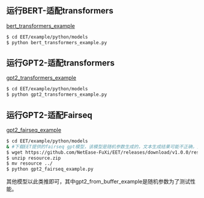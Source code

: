 ## 运行BERT-适配transformers
[bert_transformers_example](bert_transformers_example.py)
```bash
$ cd EET/example/python/models
$ python bert_transformers_example.py
```

## 运行GPT2-适配transformers
[gpt2_transformers_example](gpt2_transformers_example.py)
```bash
$ cd EET/example/python/models
$ python gpt2_transformers_example.py
```

## 运行GPT2-适配Fairseq
[gpt2_fairseq_example](gpt2_fairseq_example.py)
```bash
$ cd EET/example/python/models
& #下载EET提供的fairseq gpt模型，该模型是随机参数生成的，文本生成结果可能不正确，只用于做demo性能测试以及使用演示
$ wget https://github.com/NetEase-FuXi/EET/releases/download/v1.0.0/resource.zip
$ unzip resource.zip
$ mv resource ../
$ python gpt2_fairseq_example.py
```

其他模型以此类推即可，其中gpt2_from_buffer_example是随机参数为了测试性能。
